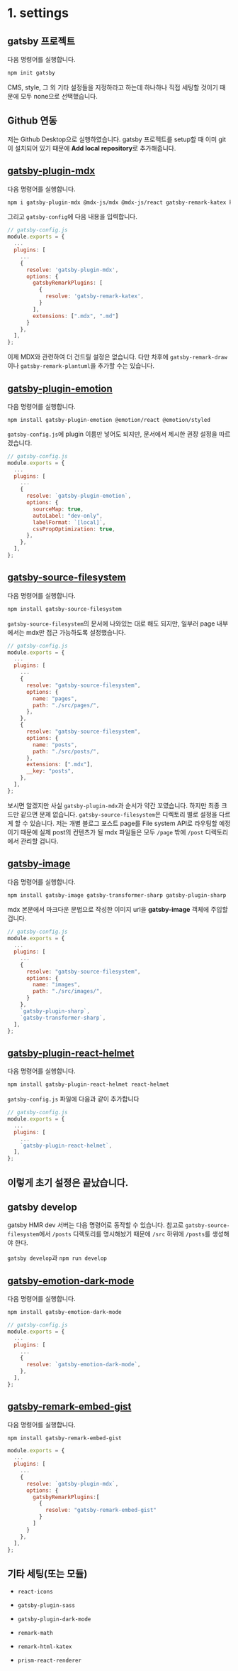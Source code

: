 #     1. settings

##    gatsby 프로젝트
다음 명령어를 실행합니다.
```sh
npm init gatsby
```
CMS, style, 그 외 기타 설정들을 지정하라고 하는데 하나하나 직접 세팅할 것이기 때문에 모두 none으로 선택했습니다.

##    Github  연동
저는 Github Desktop으로 실행하였습니다. gatsby 프로젝트를 setup할 때 이미 git이 설치되어 있기 때문에 **Add local repository**로 추가해줍니다.

##    [gatsby-plugin-mdx](https://www.gatsbyjs.com/plugins/gatsby-plugin-mdx/?=gatsby-plugin-mdx)
다음 명령어를 실행합니다. 
```sh
npm i gatsby-plugin-mdx @mdx-js/mdx @mdx-js/react gatsby-remark-katex katex
```

그리고 `gatsby-config`에 다음 내용을 입력합니다.
```javascript
// gatsby-config.js
module.exports = {
  ...
  plugins: [
    ...
    {
      resolve: 'gatsby-plugin-mdx',
      options: {
        gatsbyRemarkPlugins: [
          {
            resolve: 'gatsby-remark-katex',
          }
        ],
        extensions: [".mdx", ".md"]
      }
    },
  ],
};

```

이제 MDX와 관련하여 더 건드릴 설정은 없습니다. 다만 차후에 `gatsby-remark-draw`이나 `gatsby-remark-plantuml`을 추가할 수는 있습니다.

##    [gatsby-plugin-emotion](https://www.gatsbyjs.com/docs/how-to/styling/emotion/)
다음 명령어를 실행합니다.
```
npm install gatsby-plugin-emotion @emotion/react @emotion/styled
```

`gatsby-config.js`에 plugin 이름만 넣어도 되지만, 문서에서 제시한 권장 설정을 따르겠습니다.

```javascript
// gatsby-config.js
module.exports = {
  ...
  plugins: [
    ...
    {
      resolve: `gatsby-plugin-emotion`,
      options: {
        sourceMap: true,
        autoLabel: "dev-only",
        labelFormat: `[local]`,
        cssPropOptimization: true,
      },
    },
  ],
};

```

##    [gatsby-source-filesystem](https://www.gatsbyjs.com/plugins/gatsby-source-filesystem/)
다음 명령어를 실행합니다.
```sh
npm install gatsby-source-filesystem
```

`gatsby-source-filesystem`의 문서에 나와있는 대로 해도 되지만, 일부러 page 내부에서는 mdx만 접근 가능하도록 설정했습니다.
```javascript
// gatsby-config.js
module.exports = {
  ...
  plugins: [
    ...
    {
      resolve: "gatsby-source-filesystem",
      options: {
        name: "pages",
        path: "./src/pages/",
      },
    },
    {
      resolve: "gatsby-source-filesystem",
      options: {
        name: "posts",
        path: "./src/posts/",
      },
      extensions: [".mdx"],
      __key: "posts",
    },
  ],
};

```
보시면 알겠지만 사실 `gatsby-plugin-mdx`과 순서가 약간 꼬였습니다. 하지만 최종 크드만 같으면 문제 없습니다. 
`gatsby-source-filesystem`은 디렉토리 별로 설정을 다르게 할 수 있습니다. 저는 개별 블로그 포스트 page를 File system API로 라우팅할 예정이기 때문에 실제 post의 컨텐츠가 될 mdx 파일들은 모두 `/page` 밖에 `/post` 디렉토리에서 관리할 겁니다.

##    [gatsby-image](https://www.gatsbyjs.com/plugins/gatsby-image/)
다음 명령어를 실행합니다.
```sh
npm install gatsby-image gatsby-transformer-sharp gatsby-plugin-sharp
```

mdx 본문에서 마크다운 문법으로 작성한 이미지 url을 **gatsby-image** 객체에 주입할 겁니다.

```javascript
// gatsby-config.js
module.exports = {
  ...
  plugins: [
    ...
    {
      resolve: "gatsby-source-filesystem",
      options: {
        name: "images",
        path: "./src/images/",
      }
    },
    `gatsby-plugin-sharp`,
    `gatsby-transformer-sharp`,
  ],
};
```

##    [gatsby-plugin-react-helmet](https://www.gatsbyjs.com/plugins/gatsby-plugin-react-helmet/)
다음 명령어를 실행합니다.
```sh
npm install gatsby-plugin-react-helmet react-helmet
```

`gatsby-config.js` 파일에 다음과 같이 추가합니다
```javascript
// gatsby-config.js
module.exports = {
  ...
  plugins: [
    ...
    `gatsby-plugin-react-helmet`,
  ],
};
```


##    이렇게 초기 설정은 끝났습니다.

##    gatsby develop
gatsby HMR dev 서버는 다음 명령어로 동작할 수 있습니다. 참고로 `gatsby-source-filesystem`에서 `/posts` 디렉토리를 명시해놨기 때문에 `/src` 하위에  `/posts`를 생성해야 한다.

`gatsby develop`과 `npm run develop`

##    [gatsby-emotion-dark-mode](https://www.gatsbyjs.com/plugins/gatsby-emotion-dark-mode/?=Gatsby%20Emotion%20Dark%20Mode/)
다음 명령어를 실행합니다.
```sh
npm install gatsby-emotion-dark-mode
```

```javascript
// gatsby-config.js
module.exports = {
  ...
  plugins: [
    ...
    {
      resolve: `gatsby-emotion-dark-mode`,
    },
  ],
};
```

##    [gatsby-remark-embed-gist](https://www.gatsbyjs.com/plugins/gatsby-remark-embed-gist/?=gist)
다음 명령어를 실행합니다.
```sh
npm install gatsby-remark-embed-gist
```

```javascript
module.exports = {
  ...
  plugins: [
    ...
    {
      resolve: `gatsby-plugin-mdx`,
      options: {
        gatsbyRemarkPlugins:[
          {
            resolve: "gatsby-remark-embed-gist"
          }
        ]
      }
    },
  ],
};
```


##    기타 세팅(또는 모듈)
*     react-icons
*     gatsby-plugin-sass
*     gatsby-plugin-dark-mode

*     remark-math
*     remark-html-katex
*     prism-react-renderer